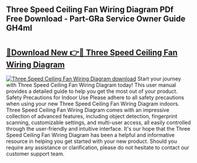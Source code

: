 ## Three Speed Ceiling Fan Wiring Diagram PDf Free Download - Part-GRa Service Owner Guide GH4mI

# <h2><a href="http://dfpwuks.blite.top/?on=Three+Speed+Ceiling+Fan+Wiring+Diagram">🔗Download New 👉🔴 Three Speed Ceiling Fan Wiring Diagram</a></h2>

[![Three Speed Ceiling Fan Wiring Diagram download](https://i.imgur.com/lujVjoI.png)](http://dfpwuks.blite.top/?on=Three+Speed+Ceiling+Fan+Wiring+Diagram)
Start your journey with Three Speed Ceiling Fan Wiring Diagram today! This user manual provides a detailed guide to help you get the most out of your product. Safety Precautions for Indoor Use Please adhere to all safety precautions when using your new Three Speed Ceiling Fan Wiring Diagram indoors. Three Speed Ceiling Fan Wiring Diagram comes with an impressive collection of advanced features, including object detection, fingerprint scanning, customizable settings, and multi-user access, all easily controlled through the user-friendly and intuitive interface. It's our hope that the Three Speed Ceiling Fan Wiring Diagram has been a helpful and informative resource in helping you get started with your new product. Should you require any assistance or clarification, please do not hesitate to contact our customer support team.
